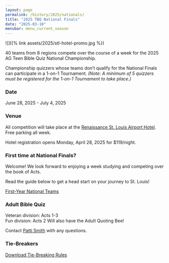 ```yaml
---
layout: page
permalink: /history/2025/nationals/
title: "2025 TBQ National Finals"
date: "2025-03-10"
menubar: menu_current_season
---
```


![]({% link assets/2025/stl-hotel-promo.jpg %})

40 teams from 8 regions compete over the course of a week for the 2025 AG Teen Bible Quiz National Championship.

Championship quizzers whose teams don’t qualify for the National Finals can participate in a 1-on-1 Tournament. _(Note: A minimum of 5 quizzers must be registered for the 1-on-1 Tournament to take place.)_

### Date

June 28, 2025 - July 4, 2025

### Venue

All competition will take place at the [Renaissance St. Louis Airport Hotel](https://www.marriott.com/en-us/hotels/stlsa-renaissance-st-louis-airport-hotel/overview/). Free parking all week.

Hotel registration opens Monday, April 28, 2025 for $119/night.

<!-- Hotel for 1-4 in a room $139.00. (Regular rate $201.00). Discounted parking at $10.00 per day. (Regular rate $22.00) -->

<!-- <a href="https://www.hyatt.com/en-US/group-booking/DFWRD/G-BIBL" class="button is-primary">Book your room</a> -->

<!-- NOTE: The deadline to get the discounted rate for the hotel is **Tuesday, May 28, 2024**. -->

<!-- ### Schedule & Scores -->

<!-- 40 teams compete over 4 days for the National Chamionship.

There will be a 1-on-1 Tournament for those Championship quizzers whose team does not make it.
_(need minimum of 5 quizzers for the 1 on 1 tournament)_ -->

<!-- <a href="{% link _pages/history/2024/nationals/schedule.md %}" class="button is-primary">National Finals Schedule</a>
<a href="{% link _pages/live-events.md %}?eventId=7857ed3d-7ac4-4b4a-1275-08dc791c223e" class="button is-primary">Match Schedule &amp; Live Scores</a> -->

<!-- ### Discord

Communication at the event will be done through a free app called Discord.

Discord is the platform where you will find the latest announcements and news throughout the week. Plus, it is also a great place to connect with the community by finding rides to/from the airport, setting up a time for fellowship in the lobbies, scheduling your team photos, and much more.

Complete instructions on how to get setup and running with Discord is [available here]({% link _pages/discord.md %}).

<a href="https://discord.gg/URCCZpp9q5" class="button is-primary">Join the Bible Quiz Discord Server</a> -->

<!-- ### Scholarships

Over $30,000 in scholarships will be awarded to quizzers at Nationals Finals. Hit the link below to view available scholarships. Deadline to apply is June 14, 2024.

<a href="{% link assets/2024/2024-tbq-nationals-scholarships.pdf %}" class="button is-primary">View Scholarship Information</a> -->

<!-- <a href="https://agyouth.formstack.com/forms/scholarship2024" class="button is-primary">Apply for Scholarships</a> -->

<!-- ### FAQ

Find answers to the most commonly asked questions.

<a href="{% link _pages/history/2024/nationals/faq.md %}" class="button is-primary">National Finals FAQ</a> -->

### First time at National Finals?

Welcome! We look forward to enjoying a week studying and competing over the book of Acts.

Read the guide below to get a head start on your journey to St. Louis!

<a href="{% link _pages/history/2025/nationals/first-time.md %}" class="button is-primary">First-Year National Teams</a>

### Adult Bible Quiz

Veteran division: Acts 1-3  
Fun division: Acts 2
Will also have the Adult Quoting Bee!

<!-- As part of the Adult Bible Quiz event at the National Finals for 2024, a Quoting Bee will be held before the ABQ team competition for all adults registered. There will be 2 Quoting Bees: The first, ages 18-39, and the second, ages 40 and up.  The Quoting Bee will cover James Chapter 1.

Included in each set of questions for the "Fun division" there will be 1 Application Question over James 1 & 2. -->

Contact [Patti Smith](mailto:p.s.momof5@gmail.com) with any questions.

<!-- ### Giving and Donation Opportunities

If you'd like to contribute and help make National Finals possible, take a look at the link below to see how you can make a difference.

<a href="{% link _pages/history/2024/nationals/donations.md %}" class="button is-primary">National Finals Giving Opportunities</a> -->

### Tie-Breakers

<a href="{% link assets/2025/24-25 TBQ Tie-Breaker Rules.pdf %}" class="button is-primary">Download Tie-Breaking Rules</a>
